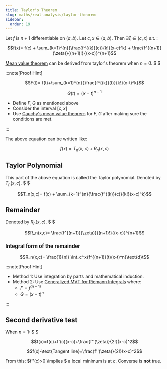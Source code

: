 ```yaml
---
title: Taylor's Theorem
slug: maths/real-analysis/taylor-theorem
sidebar:
  order: 19
---
```


Let $f$ is $n+1$ differentiable on $(a,b)$. Let $c,x \in (a,b)$. Then
$\exists \zeta \in (c,x) \text{ s.t. }$:

```math
f(x)=
f(c)
+
\sum_{k=1}^{n}{\frac{f^{(k)}(c)}{k!}(x-c)^k}
+
\frac{f^{(n+1)}(\zeta)}{(n+1)!}{(x-c)}^{n+1}
```

[Mean value theorem](/maths/real-analysis/other-theorems/#mean-value-theorem)
can be derived from taylor's theorem when $n=0$. $ $

:::note[Proof Hint]

```math
F(t)= f(t)+\sum_{k=1}^{n}{\frac{f^{(k)}(t)}{k!}(x-t)^k}
```

```math
G(t)=(x-t)^{n+1}
```

- Define $F,G$ as mentioned above
- Consider the interval $[c,x]$
- Use
  [Cauchy's mean value theorem](/maths/real-analysis/other-theorems/#cauchys-mean-value-theorem)
  for $F,G$ after making sure the conditions are met.

:::

The above equation can be written like:

```math
f(x)=T_n(x,c)+R_n(x,c)
```

## Taylor Polynomial

This part of the above equation is called the Taylor polynomial. Denoted by
$T_n(x,c)$. $ $

```math
T_n(x,c)=
f(c)
+
\sum_{k=1}^{n}{\frac{f^{(k)}(c)}{k!}(x-c)^k}
```

## Remainder

Denoted by $R_n(x,c)$. $ $

```math
R_n(x,c)=
\frac{f^{(n+1)}(\zeta)}{(n+1)!}{(x-c)}^{n+1}
```

### Integral form of the remainder

```math
R_n(x,c)=
\frac{1}{n!}
\int_c^x{f^{(n+1)}(t)(x-t)^n}\text{d}t
```

:::note[Proof Hint]

- Method 1: Use integration by parts and mathematical induction.
- Method 2: Use
  [Generalized MVT for Riemann Integrals](maths/real-analysis/generalized-mvt-for-riemann-integrals/)
  where:
  - $F=f^{(n+1)}$
  - $G=(x-t)^n$

:::

## Second derivative test

When $n=1$: $ $

```math
f(x)=f(c)+f'(c)(x-c)+\frac{f''(\zeta)}{2!}(x-c)^2
```

```math
f(x)-\text{Tangent line}=\frac{f''(\zeta)}{2!}(x-c)^2
```

From this: $f''(c)>0 \implies $ a local minimum is at $c$. Converse is **not**
true.
